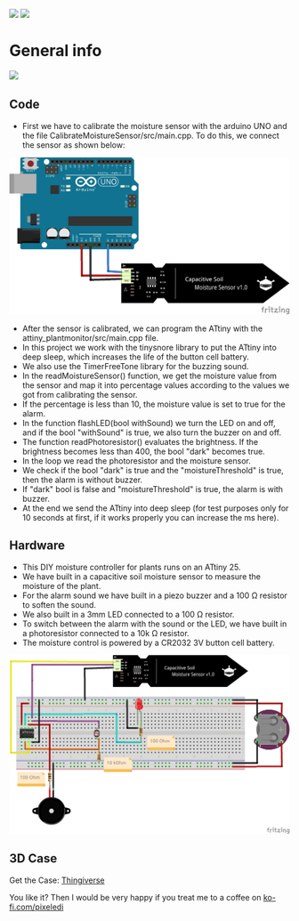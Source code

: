 <img src="https://img.shields.io/badge/-ATtiny%20Project-blue.svg?&amp;style=flat-square&amp" style="max-width: 100%;"> <img src="https://img.shields.io/badge/-PlattformIO-orange.svg?&amp;style=flat-square&amp" style="max-width: 100%;">


# General info
[![](https://yt-embed.live/embed?v=3gcNlHXEj_g)](http://www.youtube.com/watch?v=3gcNlHXEj_g "DIY Moisture Control for Plants")

## Code
- First we have to calibrate the moisture sensor with the arduino UNO and the file CalibrateMoistureSensor/src/main.cpp. To do this, we connect the sensor as shown below: 

![Verdrahtung](https://github.com/pixelEDI/attiny_plantmonitor/blob/main/CalibrateMoistureSensor_ArduinoUno_wiring.jpg)

- After the sensor is calibrated, we can program the ATtiny with the attiny_plantmonitor/src/main.cpp file.
- In this project we work with the tinysnore library to put the ATtiny into deep sleep, which increases the life of the button cell battery.
- We also use the TimerFreeTone library for the buzzing sound. 
- In the readMoistureSensor() function, we get the moisture value from the sensor and map it into percentage values according to the values we got from calibrating the sensor.
- If the percentage is less than 10, the moisture value is set to true for the alarm.
- In the function flashLED(bool withSound) we turn the LED on and off, and if the bool "withSound" is true, we also turn the buzzer on and off.
- The function readPhotoresistor() evaluates the brightness. If the brightness becomes less than 400, the bool "dark" becomes true.
- In the loop we read the photoresistor and the moisture sensor.
- We check if the bool "dark" is true and the "moistureThreshold" is true, then the alarm is without buzzer.
- If "dark" bool is false and "moistureThreshold" is true, the alarm is with buzzer.
- At the end we send the ATtiny into deep sleep (for test purposes only for 10 seconds at first, if it works properly you can increase the ms here).

## Hardware
- This DIY moisture controller for plants runs on an ATtiny 25. 
- We have built in a capacitive soil moisture sensor to measure the moisture of the plant.
- For the alarm sound we have built in a piezo buzzer and a 100 Ω resistor to soften the sound.
- We also built in a 3mm LED connected to a 100 Ω resistor.
- To switch between the alarm with the sound or the LED, we have built in a photoresistor connected to a 10k Ω resistor.
- The moisture control is powered by a CR2032 3V button cell battery.

![Verdrahtung](https://github.com/pixelEDI/attiny_plantmonitor/blob/main/MoistureSensorWithBuzzer_wiring.jpg)


## 3D Case
Get the Case:   [Thingiverse](https://www.thingiverse.com/thing:5434778)

You like it? Then I would be very happy if you treat me to a coffee on [ko-fi.com/pixeledi](https://www.ko-fi.com/pixeledi)
